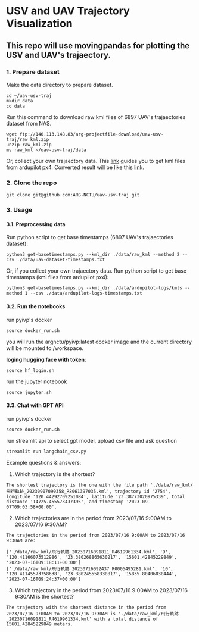 # USV and UAV Trajectory Visualization
## This repo will use **movingpandas** for plotting the USV and UAV's trajaectory.

### 1. Prepare dataset
Make the data directory to prepare dataset.
```
cd ~/uav-usv-traj
mkdir data
cd data
```

Run this command to download raw kml files of 6897 UAV's trajaectories dataset from NAS.
```
wget ftp://140.113.148.83/arg-projectfile-download/uav-usv-traj/raw_kml.zip
unzip raw_kml.zip
mv raw_kml ~/uav-usv-traj/data
```

Or, collect your own trajaectory data. This [link](https://docs.google.com/document/d/1mWLEjzz1vDetMLI1GxP4AXXHkgWak5V9Ur3kOQ9WKCw/edit?usp=sharing) guides you to get kml files from ardupilot px4. Converted result will be like this [link](http://gofile.me/773h8/XKIs8EA2K). 


### 2. Clone the repo
```
git clone git@github.com:ARG-NCTU/uav-usv-traj.git
```

### 3. Usage
#### 3.1. Preprocessing data
Run python script to get base timestamps (6897 UAV's trajaectories dataset):
```
python3 get-basetimestamps.py --kml_dir ./data/raw_kml --method 2 --csv ./data/uav-dataset-timestamps.txt
```
Or, if you collect your own trajaectory data. Run python script to get base timestamps (kml files from ardupilot px4):
```
python3 get-basetimestamps.py --kml_dir ./data/ardupilot-logs/kmls --method 1 --csv ./data/ardupilot-logs-timestamps.txt
```

#### 3.2. Run the notebooks 
run pyivp's docker 
```
source docker_run.sh
```
you will run the argnctu/pyivp:latest docker image and the current directory will be mounted to /workspace.

**loging hugging face with token**: 
```
source hf_login.sh
```

run the jupyter notebook
```
source jupyter.sh
```

#### 3.3. Chat with GPT API
run pyivp's docker 
```
source docker_run.sh
```

run streamlit api to select gpt model, upload csv file and ask question
```
streamlit run langchain_csv.py
```

Example questions & answers:

1. Which trajectory is the shortest?
```
The shortest trajectory is the one with the file path './data/raw_kml/飛行軌跡_20230907090358_R8061397035.kml', trajectory id '2754', longitude '120.44292709251084', latitude '23.38773020975339', total distance '14725.455573437395', and timestamp '2023-09-07T09:03:58+00:00'.
```


2. Which trajectories are in the period from 2023/07/16 9:00AM to 2023/07/16 9:30AM?
```
The trajectories in the period from 2023/07/16 9:00AM to 2023/07/16 9:30AM are:

['./data/raw_kml/飛行軌跡_20230716091811_R4619961334.kml', '9', '120.41166073512986', '23.380268865630217', '15601.42845229849', '2023-07-16T09:18:11+00:00']
['./data/raw_kml/飛行軌跡_20230716092437_R0005495281.kml', '10', '120.41145573758638', '23.380245558330817', '15835.80406830444', '2023-07-16T09:24:37+00:00']
```


3. Which trajectory in the period from 2023/07/16 9:00AM to 2023/07/16 9:30AM is the shortest?
```
The trajectory with the shortest distance in the period from 2023/07/16 9:00AM to 2023/07/16 9:30AM is './data/raw_kml/飛行軌跡_20230716091811_R4619961334.kml' with a total distance of 15601.42845229849 meters.
```
